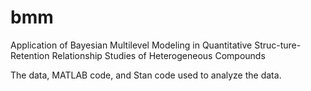 # bmm
Application of Bayesian Multilevel Modeling in Quantitative Struc-ture-Retention Relationship Studies of Heterogeneous Compounds

The data, MATLAB code, and Stan code used to analyze the data.



